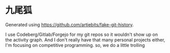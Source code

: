 # 九尾狐

Generated using https://github.com/artiebits/fake-git-history.

I use Codeberg/Gitlab/Forgejo for my git repos so it wouldn't show up on the activity graph. And I don't really have that many personal projects either, I'm focusing on competitive programming. so, we do a little trolling

